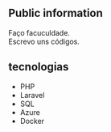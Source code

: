 
## Public information

Faço facuculdade. 
<br>
Escrevo uns códigos. 


## tecnologias

* PHP
* Laravel
* SQL
* Azure
* Docker
